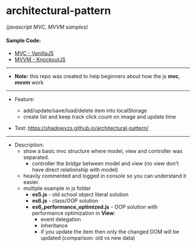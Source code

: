 # architectural-pattern
*(javascript MVC, MVVM samples)*

#### Sample Code:
* [MVC - VanillaJS](https://github.com/shadowvzs/architectural-pattern/tree/master/mvc)
* [MVVM - KnockoutJS](https://github.com/shadowvzs/architectural-pattern/tree/master/mvvm/knockoutJS)

-----------------------------------
* **Note:** this repo was created to help beginners about how the js **mvc**, **mvvm** work
-----------------------------------
* Feature:
    * add/update/save/load/delete item into localStorage
    * create list and keep track click count on image and update time
    
* Test: https://shadowvzs.github.io/architectural-pattern/
-----------------------------------
* Description: 
    * show a basic mvc structure where model, view and controller was separated.
        * controller the *bridge* between model and view (no view don't have direct relationship with model)
    * heavily commented and logged in console so you can understand it easier.
    * multiple example in js folder
        * **es5.js** - old school object literal solution
        * **es6.js** - class/OOP solution
        * **es6_performance_optimized.js** - OOP solution with performance optimization in **View**:
            * event delegation
            * inheritance
            * if you update the item then only the changed DOM will be updated (comparison: old vs new data) 

